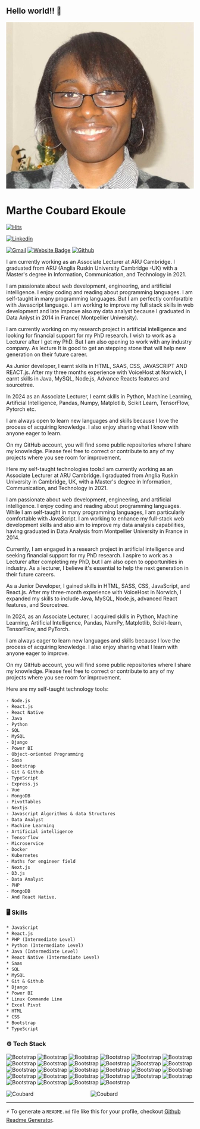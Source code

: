 ## Hello world!! 👋

![A picture of me](/Images/miniphotomarthe.jpg)

# Marthe Coubard Ekoule

[![Hits](https://hits.seeyoufarm.com/api/count/incr/badge.svg?url=https%3A%2F%2Fgithub.com%2FCoubard%2FCoubard&count_bg=%2379C83D&title_bg=%23555555&icon=&icon_color=%23E7E7E7&title=Profile+Views&edge_flat=false)](https://hits.seeyoufarm.com)

[![Linkedin](https://img.shields.io/badge/-LinkedIn-blue?style=flat&logo=Linkedin&logoColor=white)](https://www.linkedin.com/in/https://www.linkedin.com/in/marthe-coubard-44390a54//)

[![Gmail](https://img.shields.io/badge/-Gmail-c14438?style=flat&logo=Gmail&logoColor=white)](mailto:marthe.coubard.ekoule@gmail.com)
[![Website Badge](https://img.shields.io/badge/-Website-c14438?style=flat&logo=Google-Chrome&logoColor=white&link=https://www.linkedin.com/in/marthe-coubard-44390a54/)](https://www.linkedin.com/in/marthe-coubard-44390a54/)
[![Github](https://img.shields.io/github/followers/sharonstone1?label=Follow&style=social)](https://github.com/sharonstone1)

I am currently working as an Associate Lecturer at ARU Cambridge. I graduated from ARU (Anglia Ruskin University Cambridge -UK) with a Master's degree in Information, Communication, and Technology in 2021.

I am passionate about web development, engineering, and artificial intelligence. I enjoy coding and reading about programming languages. I am self-taught in many programming languages. But I am perfectly comforatble with Javascript language. I am working to improve my full stack skills in web development and late improve also my data analyst because I graduated in Data Anlyst in 2014 in France( Montpellier University).

I am currently working on my research project in artificial intelligence and looking for financial support for my PhD research. I wish to work as a Lecturer after I get my PhD. But I am also opening to work with any industry company. As lecture It is good to get an stepping stone that will help new generation on their future career.

As Junior developer, I earnt skills in HTML, SAAS, CSS, JAVASCRIPT AND REACT.js. After my three months experience with VoiceHost at Norwich, I earnt skills in Java, MySQL, Node.js, Advance Reacts features and sourcetree.

In 2024 as an Associate Lecturer, I earnt skills in Python, Machine Learning, Artificial Intelligence, Pandas, Numpy, Matplotlib, Scikit Learn, TensorFlow, Pytorch etc.

I am always open to learn new languages and skills because I love the process of acquiring knowledge. I also enjoy sharing what I know with anyone eager to learn.

On my GitHub account, you will find some public repositories where I share my knowledge. Please feel free to correct or contribute to any of my projects where you see room for improvement.

Here my self-taught technologies tools:I am currently working as an Associate Lecturer at ARU Cambridge. I graduated from Anglia Ruskin University in Cambridge, UK, with a Master's degree in Information, Communication, and Technology in 2021.

I am passionate about web development, engineering, and artificial intelligence. I enjoy coding and reading about programming languages. While I am self-taught in many programming languages, I am particularly comfortable with JavaScript. I am working to enhance my full-stack web development skills and also aim to improve my data analysis capabilities, having graduated in Data Analysis from Montpellier University in France in 2014.

Currently, I am engaged in a research project in artificial intelligence and seeking financial support for my PhD research. I aspire to work as a Lecturer after completing my PhD, but I am also open to opportunities in industry. As a lecturer, I believe it's essential to help the next generation in their future careers.

As a Junior Developer, I gained skills in HTML, SASS, CSS, JavaScript, and React.js. After my three-month experience with VoiceHost in Norwich, I expanded my skills to include Java, MySQL, Node.js, advanced React features, and Sourcetree.

In 2024, as an Associate Lecturer, I acquired skills in Python, Machine Learning, Artificial Intelligence, Pandas, NumPy, Matplotlib, Scikit-learn, TensorFlow, and PyTorch.

I am always eager to learn new languages and skills because I love the process of acquiring knowledge. I also enjoy sharing what I learn with anyone eager to improve.

On my GitHub account, you will find some public repositories where I share my knowledge. Please feel free to correct or contribute to any of my projects where you see room for improvement.

Here are my self-taught technology tools:

```
- Node.js
- React.js
- React Native
- Java
- Python
- SQL
- MySQL
- Django
- Power BI
- Object-oriented Programming
- Sass
- Bootstrap
- Git & Github
- TypeScript
- Express.js
- Vue
- MongoDB
- PivotTables
- Nextjs
- Javascript Algorithms & data Structures
- Data Analyst
- Machine Learning
- Artificial intelligence
- Tensorflow
- Microservice
- Docker
- Kubernetes
- Maths for engineer field
- Next.js
- D3.js
- Data Analyst
- PHP
- MongoDB
- And React Native.

```

### 🖥 Skills

```
* JavaScript
* React.js
* PHP (Intermediate Level)
* Python (Intermediate Level)
* Java (Intermediate Level)
* React Native (Intermediate Level)
* Saas
* SQL
* MySQL
* Git & Github
* Django
* Power BI
* Linux Commande Line
* Excel Pivot
* HTML
* CSS
* Bootstrap
* TypeScript

```

### ⚙️ Tech Stack

![Bootstrap](https://img.shields.io/badge/-Python-05122A?style=flat-square&logo=Python&color=353535) ![Bootstrap](https://img.shields.io/badge/-Docker-05122A?style=flat-square&logo=Docker&color=353535) ![Bootstrap](https://img.shields.io/badge/-Kubernetes-05122A?style=flat-square&logo=Kubernetes&color=353535) ![Bootstrap](https://img.shields.io/badge/-TensorFlow-05122A?style=flat-square&logo=TensorFlow&color=353535) ![Bootstrap](https://img.shields.io/badge/-PyTorch-05122A?style=flat-square&logo=PyTorch&color=353535) ![Bootstrap](https://img.shields.io/badge/-Scikit%20Learn-05122A?style=flat-square&logo=Scikit-Learn&color=353535) ![Bootstrap](https://img.shields.io/badge/-MongoDB-05122A?style=flat-square&logo=MongoDB&color=353535) ![Bootstrap](https://img.shields.io/badge/-MySQL-05122A?style=flat-square&logo=MySQL&color=353535) ![Bootstrap](https://img.shields.io/badge/-PostgreSQL-05122A?style=flat-square&logo=PostgreSQL&color=353535) ![Bootstrap](https://img.shields.io/badge/-Pandas-05122A?style=flat-square&logo=Pandas&color=353535) ![Bootstrap](https://img.shields.io/badge/-Numpy-05122A?style=flat-square&logo=Numpy&color=353535) ![Bootstrap](https://img.shields.io/badge/-Matplotlib-05122A?style=flat-square&logo=Matplotlib&color=353535) ![Bootstrap](https://img.shields.io/badge/-React%20Native-05122A?style=flat-square&logo=React-Native&color=353535) ![Bootstrap](https://img.shields.io/badge/-React.js-05122A?style=flat-square&logo=React.js&color=353535) ![Bootstrap](https://img.shields.io/badge/-Django-05122A?style=flat-square&logo=Django&color=353535) ![Bootstrap](https://img.shields.io/badge/-Visual%20Studio%20Code-05122A?style=flat-square&logo=Visual-Studio-Code&color=353535) ![Bootstrap](https://img.shields.io/badge/-Git%20%26%20Github-05122A?style=flat-square&logo=Git-&-Github&color=353535) ![Bootstrap](https://img.shields.io/badge/-HTML-05122A?style=flat-square&logo=HTML&color=353535) ![Bootstrap](https://img.shields.io/badge/-CSS-05122A?style=flat-square&logo=CSS&color=353535) ![Bootstrap](https://img.shields.io/badge/-Saas-05122A?style=flat-square&logo=Saas&color=353535) ![Bootstrap](https://img.shields.io/badge/-Bootstrap-05122A?style=flat-square&logo=Bootstrap&color=353535) ![Bootstrap](https://img.shields.io/badge/-Express.js-05122A?style=flat-square&logo=Express.js&color=353535) ![Bootstrap](https://img.shields.io/badge/-JavaScript-05122A?style=flat-square&logo=JavaScript&color=353535) ![Bootstrap](https://img.shields.io/badge/-Linux-05122A?style=flat-square&logo=Linux&color=353535) ![Bootstrap](https://img.shields.io/badge/-Excel%20Dashbord-05122A?style=flat-square&logo=Excel-Dashbord&color=353535) ![Bootstrap](https://img.shields.io/badge/-TypeScript-05122A?style=flat-square&logo=TypeScript&color=353535) ![Bootstrap](https://img.shields.io/badge/-c%23-05122A?style=flat-square&logo=c#&color=353535) ![Bootstrap](https://img.shields.io/badge/-sourcetree-05122A?style=flat-square&logo=sourcetree&color=353535)

<div>
  <img width="45%" align="left" src="https://github-readme-stats.vercel.app/api/top-langs?username=Coubard&show_icons=true&locale=en&layout=compact" alt="Coubard" />
  <img width="50%"  src="https://github-readme-streak-stats.herokuapp.com/?user=Coubard&" alt="Coubard" />
</div>

---

:zap: To generate a `README.md` file like this for your profile, checkout [Github Readme Generator](https://hejazizo-github-profile-readme-srcstreamlit-app-i6skm7.streamlit.app/).
